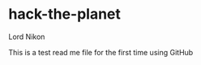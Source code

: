 hack-the-planet
===============

Lord Nikon

This is a test read me file for the first time using GitHub
